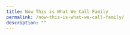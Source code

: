 ```yaml
---
title: Now This is What We Call Family
permalink: /now-this-is-what-we-call-family/
description: ""
---
```


